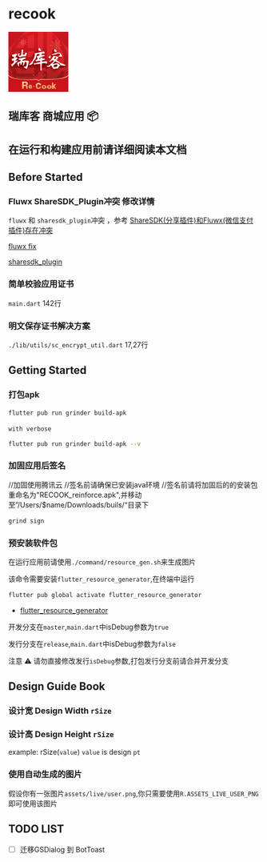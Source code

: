
# recook

![recook](./assets/icon/recook_icon_120.png)

## 瑞库客 商城应用 📦

## 在运行和构建应用前请详细阅读本文档

## Before Started

### Fluwx ShareSDK_Plugin冲突 修改详情

`fluwx` 和 `sharesdk_plugin`冲突 ，参考 [ShareSDK(分享插件)和Fluwx(微信支付插件)存在冲突](https://github.com/OpenFlutter/fluwx/blob/master/doc/QA_CN.md#sharesdk%E5%88%86%E4%BA%AB%E6%8F%92%E4%BB%B6%E5%92%8Cfluwx%E5%BE%AE%E4%BF%A1%E6%94%AF%E4%BB%98%E6%8F%92%E4%BB%B6%E5%AD%98%E5%9C%A8%E5%86%B2%E7%AA%81)

[fluwx fix](http://test.akuhotel.com:8099/laiiihz/fluwx)

[sharesdk_plugin](http://test.akuhotel.com:8099/laiiihz/sharesdk_plugin/commit/7e5ac4829491e386321f8533223211c1c865cf52)

### 简单校验应用证书

`main.dart` 142行

### 明文保存证书解决方案

`./lib/utils/sc_encrypt_util.dart`  17,27行

## Getting Started

### 打包apk

```bash
flutter pub run grinder build-apk
```

`with verbose`

```bash
flutter pub run grinder build-apk --v
```

### 加固应用后签名
//加固使用腾讯云
//签名前请确保已安装java环境
//签名前请将加固后的的安装包重命名为"RECOOK_reinforce.apk",并移动至”/Users/$name/Downloads/buils/“目录下
```bash
grind sign
```

### 预安装软件包

在运行应用前请使用`./command/resource_gen.sh`来生成图片

该命令需要安装`flutter_resource_generator`,在终端中运行

```bash
flutter pub global activate flutter_resource_generator
```

* [flutter_resource_generator](https://pub.flutter-io.cn/packages/flutter_resource_generator)

开发分支在`master`,`main.dart`中isDebug参数为`true`

发行分支在`release`,`main.dart`中isDebug参数为`false`

注意 ⚠️ 请勿直接修改发行`isDebug`参数,打包发行分支前请合并开发分支

## Design Guide Book

### 设计宽 Design Width `rSize`

### 设计高 Design Height `rSize`

example:
rSize(`value`) `value` is design `pt`

### 使用自动生成的图片

假设你有一张图片`assets/live/user.png`,你只需要使用`R.ASSETS_LIVE_USER_PNG`即可使用该图片

## TODO LIST

* [ ] 迁移GSDialog 到 BotToast
